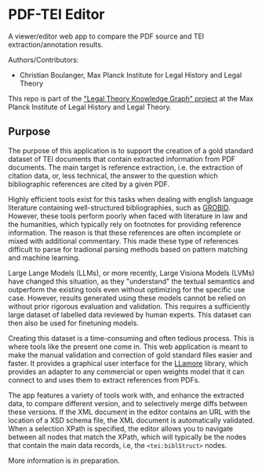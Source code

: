 # PDF-TEI Editor

A viewer/editor web app to compare the PDF source and TEI extraction/annotation results.

Authors/Contributors:
- Christian Boulanger, Max Planck Institute for Legal History and Legal Theory

This repo is part of the ["Legal Theory Knowledge Graph" project](https://www.lhlt.mpg.de/2514927/03-boulanger-legal-theory-graph) at the Max Planck Institute of Legal History and Legal Theory.

## Purpose

The purpose of this application is to support the creation of a gold standard dataset of TEI documents that contain extracted information from PDF documents. The main target is reference extraction, i.e. the extraction of citation data, or, less technical, the answer to the question which bibliographic references are cited by a given PDF.

Highly efficient tools exist for this tasks when dealing with english language literature containing well-structured bibliographies, such as [GROBID](https://grobid.readthedocs.io/). However, these tools perform poorly when faced with literature in law and the humanities, which typically rely on footnotes for providing reference information. The reason is that these references are often incomplete or mixed with additional commentary. This made these type of references difficult to parse for tradional parsing methods based on pattern matching and machine learning. 

Large Lange Models (LLMs), or more recently, Large Visiona Models (LVMs) have changed this situation, as they "understand" the textual semantics and outperform the existing tools even without optimizing for the specific use case. However,  results generated using these models cannot be relied on without prior rigorous evaluation and validation. This requires a sufficiently large dataset of labelled data reviewed by human experts. This dataset can then also be used for finetuning models. 

Creating this dataset is a time-consuming and often tedious process. This is where tools like the present one come in. This web application is meant to make the manual validation and correction of gold standard files easier and faster. It provides a graphical user interface for the [LLamore](https://github.com/mpilhlt/llamore) library, which provides an adapter to any commercial or open weights model that it can connect to and uses them to extract references from PDFs. 

The app features a variety of tools work with, and enhance the extracted data, to compare different version, and to selectively merge diffs between these versions. If the XML document in the editor contains an URL with the location of a XSD schema file, the XML document is automatically validated. When a selection XPath is specified, the editor allows you to navigate between all nodes that match the XPath, which will typically be the nodes that contain the main data records, i.e, the `<tei:biblStruct>` nodes. 

More information is in preparation.


